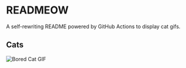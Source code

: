 # READMEOW

A self-rewriting README powered by GitHub Actions to display cat gifs.

## Cats

![Bored Cat GIF](https://media3.giphy.com/media/mlvseq9yvZhba/200.gif?cid=9acd02da8l3zb0wq9o3f6qbc9p78am7fvwn2c8obcasm7jwy&ep=v1_gifs_search&rid=200.gif&ct=g)
